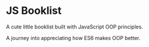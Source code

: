# JS Booklist

A cute little booklist built with JavaScript OOP principles.

A journey into appreciating how ES6 makes OOP better.
